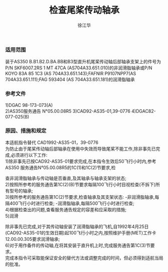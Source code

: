 ﻿---
amendno: 39-2214  
cadno: CAD1998-AS35-01  
title: 检查尾桨传动轴承  
publishdate: 1998-05-20  
effdate: 1998-05-27  
acmodels: ["AS35"]  
tags: []  
engs: []  
pns: ["SKF6007.2RS 1 MT 47CA (AS704A33.651.010)","KOYO 83A 85 1C3 (AS 704A33.651.143)","FAFNIR P9107NPP7(AS 704A33.651.111)","FAG 593404 (AS 704A33.651.181)"]  
mfrs: []  
admins: 东北管理局  
author: 徐江华  
---
  
### 适用范围  
装于AS350 B.B1.B2.D.BA.BB和B3型直升机尾桨传动轴后部轴承支架上的件号为P/N SKF6007.2RS 1 MT 47CA (AS704A33.651.010)的非润滑脂轴承或P/N KOYO 83A 85 1C3 (AS 704A33.651.143);FAFNIR P9107NPP7(AS 704A33.651.111);FAG 593404 (AS 704A33.651.181)的润滑脂轴承  
  
<!--more-->  
### 参考文件  
  1)DGAC 98-173-073(A)  
2)AS350服务通告 N°05.00.08R5 3)CAD92-AS35-01,39-0776 4)DGAC82-077-025(B)  
  
### 原因、措施和规定  

  本适航指令替代 CAD1992-AS35-01，39-0776  
为防止由于尾桨传动轴后部轴承在使用中失效而导致尾桨不能工作,除非事先已完成,必须进行以下工作:  
 1)除非事先已按CAD92-AS35-01要求完成,在本指令生效后50飞行小时内,参考 AS350 服务通告N°05.00.08R5的1C(1)和1C(2)节要求,检  
  
查非润滑脂轴承与传动轴是否垂直,及其轴承与轴承支架的状态;  
2)按照所参考的服务通告第1C(2)(B)节要求每隔100飞行小时目视检查(不拆下)所有型号的轴承;  
3)按所参考的服务通告第1C(2)节要求,检查轴承及其支架状态:  -非润滑脂轴承,每隔400飞行小时进行检查; -润滑脂轴承,每隔500飞行小时进行检查;  
 4)根据检查出的问题,查看服务通告规定的容差和应采取的措施;  
5)润滑  
  
 除非事先已完成,对于其传动轴安装了润滑脂轴承的飞机,自1992年4月25日(CAD92-AS35-01的生效日期)起100飞行小时之内,按照维护手册(MET)工作卡12.00.00.305要求润滑轴承;  
 6)对于用作备件的传动轴,在将其安装于直升机上时,完成服务通告第1C(3)节要求。  
  完成本指令可采取能保证安全的替代方法或调整完成的时间，但必须得到适航当局的批准。  
